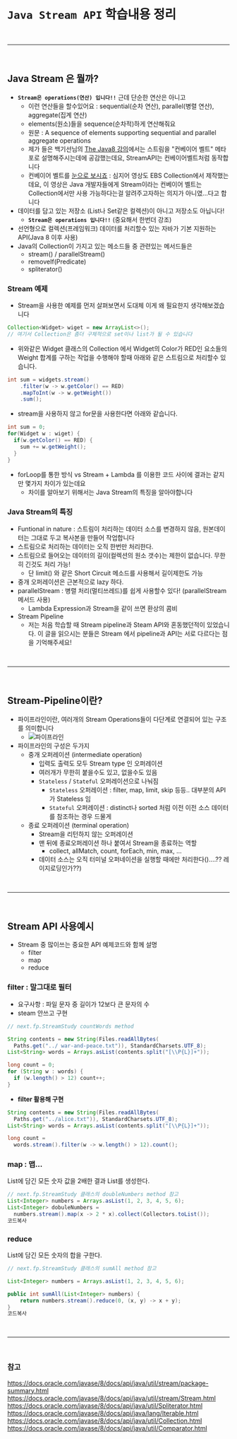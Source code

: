 # **``Java Stream API``** 학습내용 정리

<br><hr><br>

## Java Stream 은 뭘까?
- **``Stream은 operations(연산) 입니다!!``** 근데 단순한 연산은 아니고 
  - 이런 연산들을 할수있어요 : sequential(순차 연산), parallel(병렬 연산), aggregate(집계 연산) 
  - elements(원소)들을 sequence(순차적)하게 연산해줘요
  - 원문 : A sequence of elements supporting sequential and parallel aggregate operations
  - 제가 들은 백기선님의 [The Java8 강의]()에서는 스트림을 "컨베이어 벨트" 메타포로 설명해주시는데에 공감했는데요, StreamAPI는 컨베이어벨트처럼 동작합니다 
  - 컨베이어 벨트를 [눈으로 보시죠](https://youtu.be/5AJzx-6sQ5M?t=76) : 심지어 영상도 EBS Collection에서 제작했는데요, 이 영상은 Java 개발자들에게 Stream이라는 컨베이어 벨트는 Collection에서만 사용 가능하다는걸 알려주고자하는 의지가 아니였...다고 합니다
- 데이터를 담고 있는 저장소 (List나 Set같은 컬렉션)이 아니고 저장소도 아닙니다!
  - **``Stream은 operations 입니다!!``** (중요해서 한번더 강조)
- 선언형으로 컬렉션(프레임워크) 데이터를 처리할수 있는 자바가 기본 지원하는 API(Java 8 이후 사용)
- Java의 Collection이 가지고 있는 메소드들 중 관련있는 메서드들은
  - stream() / parallelStream()
  - removeIf(Predicate)
  - spliterator()

### Stream 예제
- Stream을 사용한 예제를 먼저 살펴보면서 도대체 이게 왜 필요한지 생각해보겠습니다
```java
Collection<Widget> wiget = new ArrayList<>();
// 여기서 Collection은 좀더 구체적으로 set이나 list가 될 수 있습니다
```
- 위와같은 Widget 클래스의 Collection 에서  Widget의 Color가 RED인 요소들의 Weight 합계를 구하는 작업을 수행해야 할때 아래와 같은 스트림으로 처리할수 있습니다.
```java
int sum = widgets.stream()
    .filter(w -> w.getColor() == RED)
    .mapToInt(w -> w.getWeight())
    .sum(); 
```
- stream을 사용하지 않고 for문을 사용한다면 아래와 같습니다.
```java
int sum = 0;
for(Widget w : wiget) {
  if(w.getColor() == RED) {
    sum += w.getWeight();
  }
}
```
- forLoop를 통한 방식 vs Stream + Lambda 를 이용한 코드 사이에 결과는 같지만 몇가지 차이가 있는데요
  - 차이를 알아보기 위해서는 Java Stream의 특징을 알아야합니다

### Java Stream의 특징

- Funtional in nature : 스트림이 처리하는 데이터 소스를 변경하지 않음, 원본데이터는 그대로 두고 복사본을 만들어 작업합니다
- 스트림으로 처리하는 데이터는 오직 한번만 처리한다.
- 스트림으로 들어오는 데이터의 길이(컬렉션의 원소 갯수)는 제한이 없습니다. 무한히 긴것도 처리 가능!
  - 단 limit() 와 같은 Short Circuit 메소드를 사용해서 길이제한도 가능
- 중개 오퍼레이션은 근본적으로 lazy 하다.
- parallelStream : 병렬 처리(멀티쓰레드)를 쉽게 사용할수 있다! (parallelStream 메서드 사용)
  - Lambda Expression과 Stream을 같이 쓰면 환상의 콤비
- Stream Pipeline
  - 저는 처음 학습할 때 Stream pipeline과 Steam API와 혼동했던적이 있었습니다. 이 글을 읽으시는 분들은 Stream 에서 pipeline과 API는 서로 다르다는 점을 기억해주세요!

<br><hr><br>

## Stream-Pipeline이란? 
- 파이프라인이란, 여러개의 Stream Operations들이 다단계로 연결되어 있는 구조를 의미합니다
  - ![파이프라인](https://user-images.githubusercontent.com/31065684/126059897-8baefc75-0ce7-4676-9779-5d9f44949d86.png)
- 파이프라인의 구성은 두가지
  - 중개 오퍼레이션 (intermediate operation)
    - 입력도 출력도 모두 Stream type 인 오퍼레이션
    - 여러개가 무한히 붙을수도 있고, 없을수도 있음
    - `Stateless` / `Stateful` 오퍼레이션으로 나눠짐
      - `Stateless` 오퍼레이션 : filter, map, limit, skip 등등.. 대부분의 API가 Stateless 임
      - `Stateful` 오퍼레이션 : distinct나 sorted 처럼 이전 이전 소스 데이터를 참조하는 경우 드물게
  - 종료 오퍼레이션 (terminal operation)
    - Stream을 리턴하지 않는 오퍼레이션
    - 맨 뒤에 종료오퍼레이션 하나 붙여서 Stream을 종료하는 역할
      - collect, allMatch, count, forEach, min, max, ...
    - 데이터 소스는 오직 터미널 오퍼네이션을 실행할 때에만 처리한다()....?? 레이지로딩인가??)


<br><hr><br>

## Stream API 사용예시
- Stream 중 많이쓰는 중요한 API 예제코드와 함께 설명
  - filter 
  - map
  - reduce

### **filter** : 말그대로 필터

- 요구사항 : 파일 문자 중 길이가 12보다 큰 문자의 수
- steam 안쓰고 구현
```java
// next.fp.StreamStudy countWords method

String contents = new String(Files.readAllBytes(
  Paths.get("../ war-and-peace.txt")), StandardCharsets.UTF_8);
List<String> words = Arrays.asList(contents.split("[\\P{L}]+"));

long count = 0;
for (String w : words) {
  if (w.length() > 12) count++;  
}

```

- **filter 활용해 구현**

```java
String contents = new String(Files.readAllBytes(
  Paths.get("../alice.txt")), StandardCharsets.UTF_8);
List<String> words = Arrays.asList(contents.split("[\\P{L}]+"));

long count = 
  words.stream().filter(w -> w.length() > 12).count();
```


### **map** : 맵...

List에 담긴 모든 숫자 값을 2배한 결과 List를 생성한다.

```java
// next.fp.StreamStudy 클래스의 doubleNumbers method 참고
List<Integer> numbers = Arrays.asList(1, 2, 3, 4, 5, 6);
List<Integer> dobuleNumbers =
  numbers.stream().map(x -> 2 * x).collect(Collectors.toList());
코드복사
```

### **reduce**

List에 담긴 모든 숫자의 합을 구한다.

```java
// next.fp.StreamStudy 클래스의 sumAll method 참고

List<Integer> numbers = Arrays.asList(1, 2, 3, 4, 5, 6);

public int sumAll(List<Integer> numbers) {
    return numbers.stream().reduce(0, (x, y) -> x + y);
}
코드복사
```

<br><hr><br>


### 참고

https://docs.oracle.com/javase/8/docs/api/java/util/stream/package-summary.html
https://docs.oracle.com/javase/8/docs/api/java/util/stream/Stream.html
https://docs.oracle.com/javase/8/docs/api/java/util/Spliterator.html
https://docs.oracle.com/javase/8/docs/api/java/lang/Iterable.html
https://docs.oracle.com/javase/8/docs/api/java/util/Collection.html
https://docs.oracle.com/javase/8/docs/api/java/util/Comparator.html



